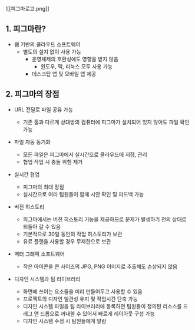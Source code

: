 ![[피그마로고.png]]

## 1\. 피그마란?

-   웹 기반의 클라우드 소프트웨어
    -   별도의 설치 없이 사용 가능 
        -   운영체제의 호환성에도 영향을 받지 않음
            -   윈도우, 맥, 리눅스 모두 사용 가능 
        -   데스크탑 앱 및 모바일 앱 제공

## 2\. 피그마의 장점

-   URL 전달로 파일 공유 가능
    -   기존 툴과 다르게 상대방의 컴퓨터에 피그마가 설치되어 있지 않아도 파일 확인 가능

-   파일 자동 동기화
    -   모든 파일은 피그마에서 실시간으로 클라우드에 저장, 관리
    -   협업 작업 시 충돌 위험 제거

-   실시간 협업   
    -   피그마의 최대 장점
    -   실시간으로 여러 팀원들이 함께 시안 확인 및 피드백 가능 

-   버전 히스토리  
    -   피그마에서는 버전 히스토리 기능을 제공하므로 문제가 발생하기 전의 상태로 되돌아 갈 수 있음
    -   기본적으로 30일 동안의 작업 히스토리가 보관
    -   유료 플랜을 사용할 경우 무제한으로 보관

-   벡터 그래픽 소프트웨어
    -   작은 아이콘을 큰 사이즈의 JPG, PNG 이미지로 추출해도 손상되지 않음 

-   디자인 시스템과 팀 라이브러리
    -   화면에 쓰이는 요소들을 미리 만들어두고 사용할 수 있음
    -   프로젝트의 디자인 일관성 유지 및 작업시간 단축 가능
    -   디자인 시스템 파일을 팀 라이브러리에 등록하면 팀원들이 정의된 리소스를 드래그 앤 드롭으로 꺼내쓸 수 있어서 빠르게 레이아웃 구성 가능
    -   디자인 시스템 수정 시 팀원들에게 알람